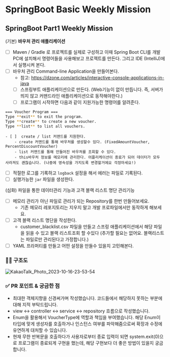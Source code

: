 # SpringBoot Basic Weekly Mission

## SpringBoot Part1 Weekly Mission

(기본) **바우처 관리 애플리케이션**

- [ ]  Maven / Gradle 로 프로젝트를 실제로 구성하고 이때 Spring Boot CLI를 개발PC에 설치해서 명령어들을 사용해보고 프로젝트를 만든다. 그리고 IDE (IntelliJ)에서 실행시켜
  본다.
- [ ]  바우처 관리 Command-line Application을 만들어본다.
    - 참고: https://dzone.com/articles/interactive-console-applications-in-java
    - [ ]  스프링부트 애플리케이션으로 만든다. (Web기능이 없이 만듭니다. 즉, 서버가 띄지 않고 커맨드라인 애플리케이션으로 동작해야한다.)
    - [ ]  프로그램이 시작하면 다음과 같이 지원가능한 명령어를 알려준다.

  ```bash
  === Voucher Program ===
  Type **exit** to exit the program.
  Type **create** to create a new voucher.
  Type **list** to list all vouchers.
  ```

    - [ ]  create / list 커맨드를 지원한다.
        - create 커맨드를 통해 바우처를 생성할수 있다. (FixedAmountVoucher, PercentDiscountVoucher)
        - list 커맨드를 통해 만들어진 바우처를 조회할 수 있다.
        - this바우처 정보를 메모리에 관리한다. 어플리케이션이 종료가 되어 데이터가 모두 사라져도 괜찮습니다. (나중에 영속성을 가지도록 변경할거에요 걱정마세요!)

- [ ]  적절한 로그를 기록하고 `logback` 설정을 해서 에러는 파일로 기록된다.
- [ ]  실행가능한 `jar` 파일을 생성한다.

(심화) 파일을 통한 데이터관리 기능과 고객 블랙 리스트 명단 관리기능

- [ ]  메모리 관리가 아닌 파일로 관리가 되는 Repository를 한번 만들어보세요.
    - 기존 메모리 레포지토리는 지우지 말고 개발 프로파일에서만 동작하게 해보세요.
- [ ]  고객 블랙 리스트 명단을 작성한다.
    - customer_blacklist.csv 파일을 만들고 스프링 애플리케이션에서 해당 파일을 읽을 수 있고 블랙 리스트조회 할 수있다 (추가할 필요는 없어요. 블랙리스트는 파일로만 관리된다고 가정합니다.)
- [ ]  YAML 프라퍼티를 만들고 어떤 설정을 만들수 있을지 고민해본다.

### 👩‍💻 구조도
![KakaoTalk_Photo_2023-10-16-23-53-54](https://github.com/voidmelody/springboot-basic/assets/63526857/76f0bd84-3e1f-47e8-8b98-1c28927d0f0e)

### ✅ PR 포인트 & 궁금한 점

* 최대한 객체지향을 신경써가며 작성했습니다. 코드들에서 해당하지 못하는 부분에 대해 지적 부탁드립니다.
* view <-> controller <-> service <-> repository 흐름으로 작성했습니다.
* Enum을 활용해서 VoucherType에 역할과 책임을 부여했습니다. 해당 Enum이 타입에 맞게 생성자를 호출하거나 인스턴스 여부를 파악해줌으로써 확장과 수정에 유연하게 대처할 수 있습니다.
* 현재 무한 반복문을 호출하다가 사용자로부터 종료 입력이 되면 system.exit(0)으로 프로그램이 종료되게 구현을 했는데, 해당 구현보다 더 좋은 방법이 있을지 궁금합니다.
